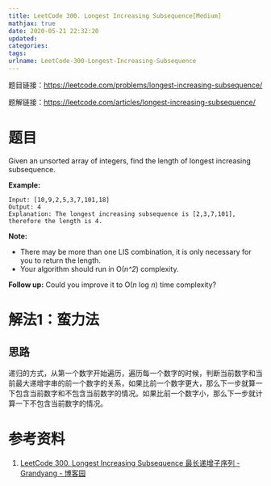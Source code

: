 ```yaml
---
title: LeetCode 300. Longest Increasing Subsequence[Medium]
mathjax: true
date: 2020-05-21 22:32:20
updated:
categories:
tags:
urlname: LeetCode-300-Longest-Increasing-Subsequence
---
```




<!-- more -->

题目链接：https://leetcode.com/problems/longest-increasing-subsequence/

题解链接：https://leetcode.com/articles/longest-increasing-subsequence/



# 题目

Given an unsorted array of integers, find the length of longest increasing subsequence.

**Example:**

```
Input: [10,9,2,5,3,7,101,18]
Output: 4 
Explanation: The longest increasing subsequence is [2,3,7,101], therefore the length is 4. 
```

**Note:**

- There may be more than one LIS combination, it is only necessary for you to return the length.
- Your algorithm should run in O(*n^2*) complexity.

**Follow up:** Could you improve it to O(*n* log *n*) time complexity?



# 解法1：蛮力法

## 思路

递归的方式，从第一个数字开始遍历，遍历每一个数字的时候，判断当前数字和当前最大递增字串的前一个数字的关系，如果比前一个数字更大，那么下一步就算一下包含当前数字和不包含当前数字的情况。如果比前一个数字小，那么下一步就计算一下不包含当前数字的情况。







# 参考资料

1. [LeetCode 300. Longest Increasing Subsequence 最长递增子序列 - Grandyang - 博客园](https://www.cnblogs.com/grandyang/p/4938187.html)

